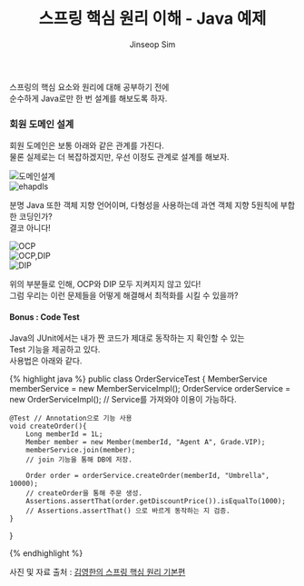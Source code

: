 ﻿---
layout: post
title: "스프링 핵심 원리 이해 - Java 예제"
categories: Springboot
tags: [java]
author:
  - Jinseop Sim
---

스프링의 핵심 요소와 원리에 대해 공부하기 전에  
순수하게 Java로만 한 번 설계를 해보도록 하자.  

### 회원 도메인 설계
회원 도메인은 보통 아래와 같은 관계를 가진다.  
물론 실제로는 더 복잡하겠지만, 우선 이정도 관계로 설계를 해보자.  

![도메인설계](https://user-images.githubusercontent.com/71700079/177573291-dfde0e5e-a3c3-4c3c-a047-9bc5aa5965bc.png)   
![ehapdls](https://user-images.githubusercontent.com/71700079/177573314-c7de1571-178e-49c9-9c83-4f49d960b454.png)   

분명 Java 또한 객체 지향 언어이며, 다형성을 사용하는데 과연 객체 지향 5원칙에 부합한 코딩인가?  
결코 아니다!  

![OCP](https://user-images.githubusercontent.com/71700079/177574998-29f24eb5-3fa3-45aa-9b11-6e9de4619599.png)  
![OCP,DIP](https://user-images.githubusercontent.com/71700079/177575008-f34f36ef-eeac-4fea-a3c5-afa874b3f04b.png)  
![DIP](https://user-images.githubusercontent.com/71700079/177575120-705582b6-2427-4828-b180-f0f4b58883da.png)  

위의 부분들로 인해, OCP와 DIP 모두 지켜지지 않고 있다!  
그럼 우리는 이런 문제들을 어떻게 해결해서 최적화를 시킬 수 있을까?  

#### Bonus : Code Test
Java의 JUnit에서는 내가 짠 코드가 제대로 동작하는 지 확인할 수 있는  
Test 기능을 제공하고 있다.  
사용법은 아래와 같다.

{% highlight java %}
public class OrderServiceTest {
    MemberService memberService = new MemberServiceImpl();
    OrderService orderService = new OrderServiceImpl();
    // Service를 가져와야 이용이 가능하다.

    @Test // Annotation으로 기능 사용
    void createOrder(){
        Long memberId = 1L;
        Member member = new Member(memberId, "Agent A", Grade.VIP);
        memberService.join(member);
        // join 기능을 통해 DB에 저장.

        Order order = orderService.createOrder(memberId, "Umbrella", 10000);
        // createOrder을 통해 주문 생성.
        Assertions.assertThat(order.getDiscountPrice()).isEqualTo(1000);
        // Assertions.assertThat() 으로 바르게 동작하는 지 검증.
    }
}

{% endhighlight %}

사진 및 자료 출처 : [김영한의 스프링 핵심 원리 기본편](https://www.inflearn.com/course/%EC%8A%A4%ED%94%84%EB%A7%81-%ED%95%B5%EC%8B%AC-%EC%9B%90%EB%A6%AC-%EA%B8%B0%EB%B3%B8%ED%8E%B8)
